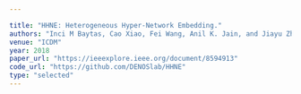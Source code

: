 ```yaml
---

title: "HHNE: Heterogeneous Hyper-Network Embedding."
authors: "Inci M Baytas, Cao Xiao, Fei Wang, Anil K. Jain, and Jiayu Zhou"
venue: "ICDM"
year: 2018
paper_url: "https://ieeexplore.ieee.org/document/8594913"
code_url: "https://github.com/DENOSlab/HHNE"
type: "selected"
---
```

